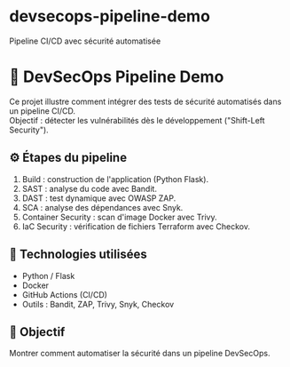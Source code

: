 # devsecops-pipeline-demo
Pipeline CI/CD avec sécurité automatisée


# 🚀 DevSecOps Pipeline Demo

Ce projet illustre comment intégrer des tests de sécurité automatisés dans un pipeline CI/CD.  
Objectif : détecter les vulnérabilités dès le développement ("Shift-Left Security").

## ⚙️ Étapes du pipeline
1. Build : construction de l'application (Python Flask).
2. SAST : analyse du code avec Bandit.
3. DAST : test dynamique avec OWASP ZAP.
4. SCA : analyse des dépendances avec Snyk.
5. Container Security : scan d'image Docker avec Trivy.
6. IaC Security : vérification de fichiers Terraform avec Checkov.

## 📂 Technologies utilisées
- Python / Flask
- Docker
- GitHub Actions (CI/CD)
- Outils : Bandit, ZAP, Trivy, Snyk, Checkov

## 🎯 Objectif
Montrer comment automatiser la sécurité dans un pipeline DevSecOps.
